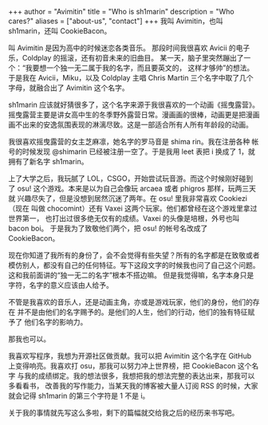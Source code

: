 +++
author = "Avimitin"
title = "Who is sh1marin"
description = "Who cares?"
aliases = ["about-us", "contact"]
+++
我叫 Avimitin，也叫 sh1marin，还叫 CookieBacon。

叫 Avimitin 是因为高中的时候迷恋各类音乐。
那段时间我很喜欢 Avicii 的电子乐，Coldplay 的摇滚，还有初音未来的旧曲目。
某一天，脑子里突然蹦出了一个：“我要想一个独一无二属于我的名字，而且要英文的，
这样才够帅”的想法。于是我在 Avicii，Miku，以及 Coldplay 主唱 Chris Martin 
三个名字中取了几个字母，就融合出了 Avimitin 这个名字。

sh1marin 应该就好猜很多了，这个名字来源于我很喜欢的一个动画《摇曳露营》。
摇曳露营主要是讲女高中生的冬季野外露营日常。漫画画的很棒，动画更是把漫画
画不出来的安逸氛围表现的淋漓尽致。这是一部适合所有人所有年龄段的动画。

我很喜欢摇曳露营的女主芝麻凛，她名字的罗马音是 shima rin。我在注册各种
帐号的时候发现 @shimarin 已经被注册一空了。于是我用 leet 表把 i 换成了
1，就拥有了新名字 sh1marin。

上了大学之后，我玩腻了 LOL，CSGO，开始尝试玩音游。而这个时候刚好碰到了
osu! 这个游戏。本来是以为自己会像玩 arcaea 或者 phigros 那样，玩两三天就
兴趣尽失了，但是没想到居然沉迷了两年。在 osu! 里我非常喜欢 Cookiezi（现在
叫做 chocomint）还有 Vaxei 这两个玩家。他们都曾经在这个游戏里拿过世界第一，
也打出过很多绝无仅有的成绩。Vaxei 的头像是培根，外号也叫 bacon boi。
于是我为了致敬他们两个，把 osu! 的帐号名改成了 CookieBacon。

现在你知道了我所有的身份了，会不会觉得有些失望？所有的名字都是在致敬或者
模仿别人，都没有自己的任何特征。写下这段文字的时候我也问了自己这个问题。
这和我前面讲的“独一无二的名字”根本不搭边嘛。
但是我觉得嘛，名字本身只是字符，名字的意义应该由人给予。

不管是我喜欢的音乐人，还是动画主角，亦或是游戏玩家，他们的身份，他们的存在
并不是由他们的名字赐予的。是他们的人生，他们的行动，他们的独有特征赋予了
他们名字的影响力。

那我也可以。

我喜欢写程序，我想为开源社区做贡献。我可以把 Avimitin 这个名字在 GitHub
上变得响亮。我喜欢打 osu，那我可以努力冲上世界榜，把 CookieBacon 这个名字
与我的成绩绑定。我的想法很多，我想把我的想法完整的表达出来，那我可以多看看书，
改善我的写作能力，当某天我的博客被大量人订阅 RSS 的时候，大家就会记得
sh1marin 的第三个字符是 1 不是 i。

关于我的事情就先写这么多啦，剩下的篇幅就交给我之后的经历来书写吧。
